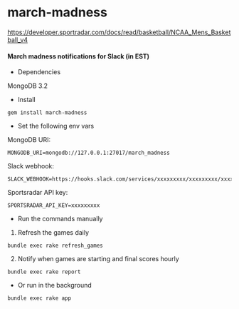 # march-madness
https://developer.sportradar.com/docs/read/basketball/NCAA_Mens_Basketball_v4

#### March madness notifications for Slack (in EST)

* Dependencies

MongoDB 3.2

* Install

```
gem install march-madness
```

* Set the following env vars

MongoDB URI:
```
MONGODB_URI=mongodb://127.0.0.1:27017/march_madness
```
Slack webhook:
```
SLACK_WEBHOOK=https://hooks.slack.com/services/xxxxxxxxx/xxxxxxxxx/xxxxxxxxx
```
Sportsradar API key:
```
SPORTSRADAR_API_KEY=xxxxxxxxx
```


* Run the commands manually

1. Refresh the games daily
```
bundle exec rake refresh_games
```
2. Notify when games are starting and final scores hourly
```
bundle exec rake report
```

* Or run in the background
```
bundle exec rake app
```

